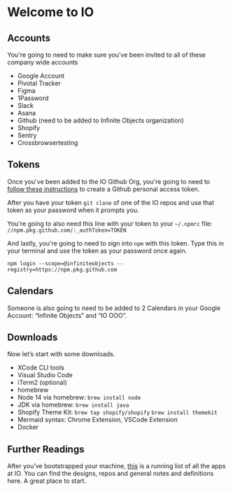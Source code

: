 # Welcome to IO


## Accounts

You're going to need to make sure you've been invited to all of these company wide accounts

- Google Account
- Pivotal Tracker
- Figma
- 1Password
- Slack
- Asana
- Github (need to be added to Infinite Objects organization)
- Shopify
- Sentry
- Crossbrowsertesting

## Tokens

Once you've been added to the IO Github Org, you're going to need to [follow these instructions](https://docs.github.com/en/github/authenticating-to-github/keeping-your-account-and-data-secure/creating-a-personal-access-token) to create a Github personal access token.

After you have your token `git clone` of one of the IO repos and use that token as your password when it prompts you.

You're going to also need this line with your token to your `~/.npmrc` file:
`//npm.pkg.github.com/:_authToken=TOKEN`

And lastly, you're going to need to sign into `npm` with this token. Type this in your terminal and use the token as your password once again.

`npm login --scope=@infiniteobjects --registry=https://npm.pkg.github.com`

## Calendars

Someone is also going to need to be added to 2 Calendars in your Google Account: “Infinite Objects” and “IO OOO”.

## Downloads

Now let’s start with some downloads. 

- XCode CLI tools
- Visual Studio Code
- iTerm2 (optional)
- homebrew
- Node 14 via homebrew: `brew install node`
- JDK via homebrew: `brew install java`
- Shopify Theme Kit: `brew tap shopify/shopify` `brew install themekit` 
- Mermaid syntax: Chrome Extension, VSCode Extension
- Docker

## Further Readings

After you’ve bootstrapped your machine, [this](https://docs.google.com/document/d/1Zeexj_N7ACkXIdXEn0E2LafOTjvXL8pobhM9dr5aVw8/edit) is a running list of all the apps at IO. You can find the designs, repos and general notes and definitions here. A great place to start.


